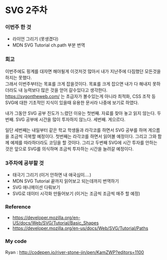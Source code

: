 # SVG 2주차

### 이번주 한 것
- 라이언 그리기 (못생겼다)
- MDN SVG Tutorial ch.path 부분 번역

### 회고
이번주에도 핑계를 대자면 해야될게 이것저것 많아서 내가 지난주에 다짐했던 모든것을 하지는 못했다.  
그래서 이번주부터는 목표를 크게 잡을것이다. 목표를 크게 잡으면 내가 다 해내지 못하더라도 내 능력보다 많은 것을 얻어 갈수있다고 생각한다.
https://svgontheweb.com/ 는 초급자가 볼수있는게 아니라 최적화, CSS 조작 등 SVG에 대한 기초적인 지식이 있을때 유용한 문서라 나중에 보기로 하였다.

내가 그동안 SVG 공부 진도가 느렸던 이유는
첫번째. 자료를 찾아 놓고 읽지 않는다.
두번째. SVG 공부에 시간을 많이 투자하지 않느다.
세번째. 게으르다.

일단 세번째는 내일부터 같은 학교 학생들과 라각코를 하면서 SVG 공부를 하며 게으름을 조금씩 극복할 예정이다.
첫번째는 라각코를 하면서 읽어볼 예정이다. 그리고 그와 함께 예제를 따라하더라도 코딩을 할 것이다.
그리고 두번째 SVG에 시간 투자를 안하는 것은 앞으로 SVG를 의식하며 조금씩 투자하는 시간을 늘려갈 예정이다.

### 3주차에 공부할 것
- 태극기 그리기 (이거 안하면 내 애국심이....)
- MDN SVG Tutorial 끝까지 읽어보고 되는데까지 번역하기
- SVG 애니메이션 다뤄보기
- SVG로 데이터 시각화 만들어보기 (이거는 조금씩 조금씩 매주 할 예정)

### Reference
- https://developer.mozilla.org/en-US/docs/Web/SVG/Tutorial/Basic_Shapes
- https://developer.mozilla.org/en-us/docs/Web/SVG/Tutorial/Paths


### My code
Ryan : http://codepen.io/river-stone-jin/pen/KamZWP?editors=1100
